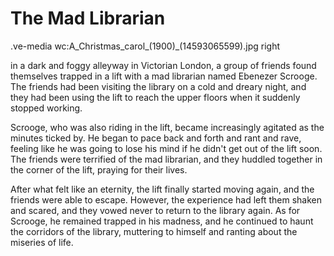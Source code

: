 # The Mad Librarian

.ve-media wc:A_Christmas_carol_(1900)_(14593065599).jpg right

in a dark and foggy alleyway in Victorian London, a group of friends found themselves trapped in a lift with a mad librarian named Ebenezer Scrooge. The friends had been visiting the library on a cold and dreary night, and they had been using the lift to reach the upper floors when it suddenly stopped working.

Scrooge, who was also riding in the lift, became increasingly agitated as the minutes ticked by. He began to pace back and forth and rant and rave, feeling like he was going to lose his mind if he didn't get out of the lift soon. The friends were terrified of the mad librarian, and they huddled together in the corner of the lift, praying for their lives.

After what felt like an eternity, the lift finally started moving again, and the friends were able to escape. However, the experience had left them shaken and scared, and they vowed never to return to the library again. As for Scrooge, he remained trapped in his madness, and he continued to haunt the corridors of the library, muttering to himself and ranting about the miseries of life.